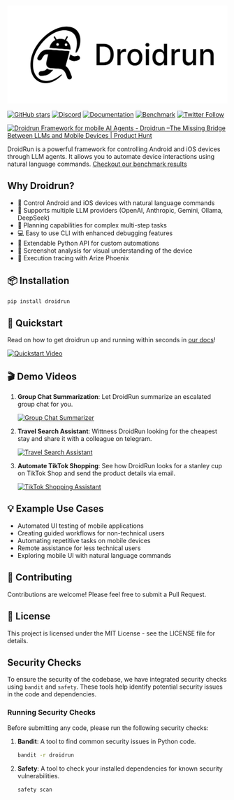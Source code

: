 <picture>
  <source media="(prefers-color-scheme: dark)" srcset="./static/droidrun-dark.png">
  <source media="(prefers-color-scheme: light)" srcset="./static/droidrun.png">
  <img src="./static/droidrun.png"  width="full">
</picture>

[![GitHub stars](https://img.shields.io/github/stars/droidrun/droidrun?style=social)](https://github.com/droidrun/droidrun/stargazers)
[![Discord](https://img.shields.io/discord/1360219330318696488?color=7289DA&label=Discord&logo=discord&logoColor=white)](https://discord.gg/ZZbKEZZkwK)
[![Documentation](https://img.shields.io/badge/Documentation-📕-blue)](https://docs.droidrun.ai)
[![Benchmark](https://img.shields.io/badge/Benchmark-🏅-teal)](https://droidrun.ai/benchmark)
[![Twitter Follow](https://img.shields.io/twitter/follow/droid_run?style=social)](https://x.com/droid_run)

<a href="https://www.producthunt.com/products/droidrun-framework-for-mobile-agent?embed=true&utm_source=badge-featured&utm_medium=badge&utm_source=badge-droidrun&#0045;framework&#0045;for&#0045;mobile&#0045;ai&#0045;agents" target="_blank"><img src="https://api.producthunt.com/widgets/embed-image/v1/featured.svg?post_id=983810&theme=light&t=1751740003156" alt="Droidrun&#0032;Framework&#0032;for&#0032;mobile&#0032;AI&#0032;Agents&#0032; - Droidrun&#0032;–The&#0032;Missing&#0032;Bridge&#0032;Between&#0032;LLMs&#0032;and&#0032;Mobile&#0032;Devices | Product Hunt" style="width: 200px; height: 43px;" width="200" height="43" /></a>



DroidRun is a powerful framework for controlling Android and iOS devices through LLM agents. It allows you to automate device interactions using natural language commands. [Checkout our benchmark results](https://droidrun.ai/benchmark)

## Why Droidrun?

- 🤖 Control Android and iOS devices with natural language commands
- 🔀 Supports multiple LLM providers (OpenAI, Anthropic, Gemini, Ollama, DeepSeek)
- 🧠 Planning capabilities for complex multi-step tasks
- 💻 Easy to use CLI with enhanced debugging features
- 🐍 Extendable Python API for custom automations
- 📸 Screenshot analysis for visual understanding of the device
- 🫆 Execution tracing with Arize Phoenix

## 📦 Installation

```bash
pip install droidrun
```

## 🚀 Quickstart
Read on how to get droidrun up and running within seconds in [our docs](https://docs.droidrun.ai/v3/quickstart)!   

[![Quickstart Video](https://img.youtube.com/vi/4WT7FXJah2I/0.jpg)](https://www.youtube.com/watch?v=4WT7FXJah2I)

## 🎬 Demo Videos

1. **Group Chat Summarization**: Let DroidRun summarize an escalated group chat for you.   

   [![Group Chat Summarizer](https://img.youtube.com/vi/ofEnSUHHxX8/0.jpg)](https://www.youtube.com/watch?v=ofEnSUHHxX8)

2. **Travel Search Assistant**: Wittness DroidRun looking for the cheapest stay and share it with a colleague on telegram.    

   [![Travel Search Assistant](https://img.youtube.com/vi/QgtRaLS3NBM/0.jpg)](https://www.youtube.com/watch?v=QgtRaLS3NBM)

3. **Automate TikTok Shopping**: See how DroidRun looks for a stanley cup on TikTok Shop and send the product details via email.    

    [![TikTok Shopping Assistant](https://img.youtube.com/vi/ol3bivBAmn4/0.jpg)](https://www.youtube.com/watch?v=ol3bivBAmn4)


## 💡 Example Use Cases

- Automated UI testing of mobile applications
- Creating guided workflows for non-technical users
- Automating repetitive tasks on mobile devices
- Remote assistance for less technical users
- Exploring mobile UI with natural language commands

## 👥 Contributing

Contributions are welcome! Please feel free to submit a Pull Request.

## 📄 License

This project is licensed under the MIT License - see the LICENSE file for details. 

## Security Checks

To ensure the security of the codebase, we have integrated security checks using `bandit` and `safety`. These tools help identify potential security issues in the code and dependencies.

### Running Security Checks

Before submitting any code, please run the following security checks:

1. **Bandit**: A tool to find common security issues in Python code.
   ```bash
   bandit -r droidrun
   ```

2. **Safety**: A tool to check your installed dependencies for known security vulnerabilities.
   ```bash
   safety scan
   ```